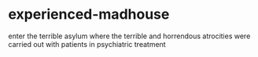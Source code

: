 # experienced-madhouse
enter the terrible asylum where the terrible and horrendous atrocities were carried out with patients in psychiatric treatment
